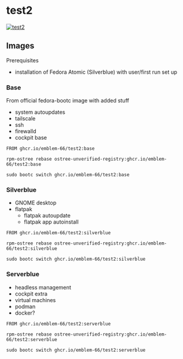 # test2

[![test2](https://github.com/emblem-66/test2/actions/workflows/main.yml/badge.svg)](https://github.com/emblem-66/test2/actions/workflows/main.yml)

## Images

Prerequisites
- installation of Fedora Atomic (Silverblue) with user/first run set up

### Base

From official fedora-bootc image with added stuff

- system autoupdates
- tailscale
- ssh
- firewalld
- cockpit base

```
FROM ghcr.io/emblem-66/test2:base
```

```
rpm-ostree rebase ostree-unverified-registry:ghcr.io/emblem-66/test2:base
```

```
sudo bootc switch ghcr.io/emblem-66/test2:base
```

### Silverblue

- GNOME desktop
- flatpak
  - flatpak autoupdate
  - flatpak app autoinstall

```
FROM ghcr.io/emblem-66/test2:silverblue
```

```
rpm-ostree rebase ostree-unverified-registry:ghcr.io/emblem-66/test2:silverblue
```

```
sudo bootc switch ghcr.io/emblem-66/test2:silverblue
```

### Serverblue

- headless management
- cockpit extra
- virtual machines
- podman
- docker?

```
FROM ghcr.io/emblem-66/test2:serverblue
```

```
rpm-ostree rebase ostree-unverified-registry:ghcr.io/emblem-66/test2:serverblue
```

```
sudo bootc switch ghcr.io/emblem-66/test2:serverblue
```
